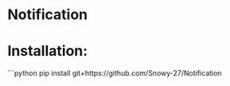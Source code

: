 # Notification

<h1>Installation: </h1>
```python
pip install git+https://github.com/Snowy-27/Notification

```

